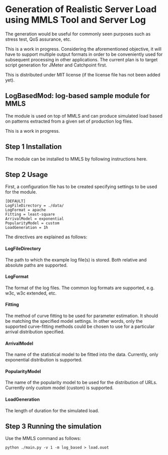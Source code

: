 # Generation of Realistic Server Load using MMLS Tool and Server Log

The generation would be useful for commonly seen purposes such as stress test, QoS assurance, etc.

This is a work in progress.  Considering the aforementioned objective, it will have to support multiple output formats in order to be conveniently used for subsequent processing in other applications.  The current plan is to target script generation for JMeter and Catchpoint first. 

This is distributed under MIT license (if the license file has not been added yet).

## LogBasedMod: log-based sample module for MMLS

The module is used on top of MMLS and can produce simulated load based on patterns extracted from a given set of production log files.

This is a work in progress.

## Step 1 Installation

The module can be installed to MMLS by following instructions here.

## Step 2 Usage

First, a configuration file has to be created specifying settings to be used for the module.

```no-highlight
[DEFAULT]
LogFileDirectory = ./data/
LogFormat = apache
Fitting = least-square
ArrivalModel = exponential
PopularityModel = custom
LoadGeneration = 1h
```

The directives are explained as follows:

#### LogFileDirectory
The path to which the example log file(s) is stored.  Both relative and absolute paths are supported.
    
#### LogFormat
The format of the log files.  The common log formats are supported, e.g. w3c, w3c extended, etc.

#### Fitting
The method of curve fitting to be used for parameter estimation.  It should be matching the specified model settings.  In other words, only the supported curve-fitting methods could be chosen to use for a particular arrival distribution specified.

#### ArrivalModel
The name of the statistical model to be fitted into the data.  Currently, only exponential distribution is supported.

#### PopularityModel
The name of the popularity model to be used for the distribution of URLs.  Currently only custom model (custom) is supported.

#### LoadGeneration
The length of duration for the simulated load.

## Step 3 Running the simulation

Use the MMLS command as follows:

```python ./main.py -v 1 -m log_based > load.ouot```

